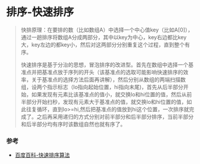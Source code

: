 # 排序-快速排序
> 快排原理：在要排的数（比如数组A）中选择一个中心值key（比如A[0]），通过一趟排序将数组A分成两部分，其中以key为中心，key右边都比key大，key左边的都key小，然后对这两部分分别重复这个过程，直到整个有序。
> 
> 快速排序是基于分治的思想，冒泡排序的改进型。首先在数组中选择一个基准点并把基准点放于序列的开头（该基准点的选取可能影响快速排序的效率，关于基准点的选择方法后面再讲解），然后分别从数组的两端扫描数组，设两个指示标志（lo指向起始位置，hi指向末尾)，首先从后半部分开始，如果发现有元素比该基准点的值小，就交换lo和hi位置的值，然后从前半部分开始扫秒，发现有元素大于基准点的值，就交换lo和hi位置的值，如此往复循环，直到lo>=hi,然后把基准点的值放到hi这个位置，一次排序就完成了。之后再采用递归的方式分别对前半部分和后半部分排序，当前半部分和后半部分均有序时该数组自然也就有序了。

### 参考
* [百度百科-快速排序算法](https://baike.baidu.com/item/快速排序算法?fromtitle=快速排序&fromid=2084344#3_8)
